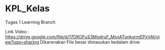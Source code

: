 # KPL_Kelas

Tugas 1 Learning Branch

Link Video : https://drive.google.com/file/d/17DKOFuS3ModruF_MxxATunkurmEPxVAt/view?usp=sharing
Dikarenakan File besar dimasukan kedalam drive
